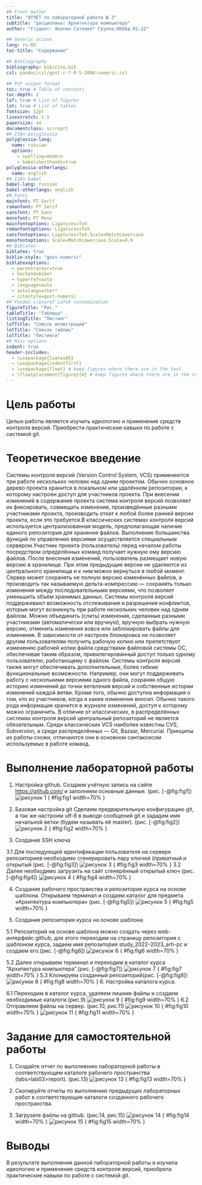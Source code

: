```yaml
---
## Front matter
title: "ОТЧЕТ по лабораторной работе № 3"
subtitle: "дисциплина: Архитектура компьютера"
author: "Студент: Акопян Сатеник* Группа:НКАбд-01-22"

## Generic otions
lang: ru-RU
toc-title: "Содержание"

## Bibliography
bibliography: bib/cite.bib
csl: pandoc/csl/gost-r-7-0-5-2008-numeric.csl

## Pdf output format
toc: true # Table of contents
toc-depth: 2
lof: true # List of figures
lot: true # List of tables
fontsize: 12pt
linestretch: 1.5
papersize: a4
documentclass: scrreprt
## I18n polyglossia
polyglossia-lang:
  name: russian
  options:
	- spelling=modern
	- babelshorthands=true
polyglossia-otherlangs:
  name: english
## I18n babel
babel-lang: russian
babel-otherlangs: english
## Fonts
mainfont: PT Serif
romanfont: PT Serif
sansfont: PT Sans
monofont: PT Mono
mainfontoptions: Ligatures=TeX
romanfontoptions: Ligatures=TeX
sansfontoptions: Ligatures=TeX,Scale=MatchLowercase
monofontoptions: Scale=MatchLowercase,Scale=0.9
## Biblatex
biblatex: true
biblio-style: "gost-numeric"
biblatexoptions:
  - parentracker=true
  - backend=biber
  - hyperref=auto
  - language=auto
  - autolang=other*
  - citestyle=gost-numeric
## Pandoc-crossref LaTeX customization
figureTitle: "Рис."
tableTitle: "Таблица"
listingTitle: "Листинг"
lofTitle: "Список иллюстраций"
lotTitle: "Список таблиц"
lolTitle: "Листинги"
## Misc options
indent: true
header-includes:
  - \usepackage{luatex85}
  - \usepackage{indentfirst}
  - \usepackage{float} # keep figures where there are in the text
  - \floatplacement{figure}{H} # keep figures where there are in the text
---
```


# Цель работы

Целью работы является изучить идеологию и применение средств контроля
версий. Приобрести практические навыки по работе с системой git.


# Теоретическое введение

Системы контроля версий (Version Control System, VCS) применяются при работе нескольких человек над одним проектом. Обычно основное дерево проекта хранится в локальном или удалённом репозитории, к которому настроен доступ для участников проекта. При внесении изменений в содержание проекта система контроля версий позволяет их фиксировать, совмещать изменения, произведённые разными участниками проекта, производить откат к любой более ранней версии проекта, если это требуется.В классических системах контроля версий используется централизованная модель, предполагающая наличие единого репозитория для хранения файлов. Выполнение большинства функций по управлению версиями осуществляется специальным сервером.Участник проекта (пользователь) перед началом работы посредством определённых команд получает нужную ему версию файлов. После внесения изменений, пользователь размещает новую версию в хранилище. При этом предыдущие версии не удаляются из центрального хранилища и к ним можно вернуться в любой момент. Сервер может сохранять не полную версию изменённых файлов, а производить так называемую дельта-компрессию — сохранять только изменения между последовательными версиями, что позволяет уменьшить объём хранимых данных. Системы контроля версий поддерживают возможность отслеживания и разрешения конфликтов, которые могут возникнуть при работе нескольких человек над одним файлом. Можно объединить (слить) изменения, сделанные разными участниками (автоматически или вручную), вручную выбрать нужную версию, отменить изменения вовсе или заблокировать файлы для изменения. В зависимости от настроек блокировка не позволяет другим пользователям получить рабочую копию или препятствует изменению рабочей копии файла средствами файловой системы ОС, обеспечивая таким образом, привилегированный доступ только одному пользователю, работающему с файлом. Системы контроля версий также
могут обеспечивать дополнительные, более гибкие функциональные возможности. Например, они могут поддерживать работу с несколькими версиями одного файла, сохраняя общую историю изменений до точки ветвления версий и собственные истории изменений каждой ветви. Кроме того, обычно доступна информация о том, кто из участников, когда и какие изменения вносил. Обычно такого рода информация хранится в журнале изменений, доступ к которому можно ограничить. В отличие от классических, в распределённых системах контроля версий центральный
репозиторий не является обязательным. Среди классических VCS наиболее известны CVS, Subversion, а среди распределённых — Git, Bazaar, Mercurial. Принципы их работы схожи, отличаются они в основном синтаксисом
используемых в работе команд.

# Выполнение лабораторной работы

1. Настройка github. 
Создаем учётную запись на сайте https://github.com/ и заполняем основные данные. (рис. [-@fig:fig1])
![рисунок 1](/home/smakopyan/Загрузки/рисунок1.png) { #fig:fig1 width=70% }


2. Базовая настройка git
Сделаем предварительную конфигурацию git, а так же настроим utf-8 в выводе сообщений git и зададим имя 
начальной ветки (будем называть её master). (рис. [-@fig:fig2])
![рисунок 2](/home/smakopyan/Загрузки/рисунок2.png) { #fig:fig2 width=70% }

3. Создание SSH ключа

3.1 Для последующей идентификации пользователя на сервере репозиториев необходимо сгенерировать пару ключей (приватный и открытый (рис. [-@fig:fig3])
![рисунок 3](/home/smakopyan/Загрузки/рисунок3.png) { #fig:fig3 width=70% }
3.2 Далее необходимо загрузить на сайт сгенерённый открытый ключ (рис. [-@fig:fig4])
![рисунок 4](/home/smakopyan/Загрузки/рисунок4.png) { #fig:fig4 width=70% }

4. Создание рабочего пространства и репозитория курса на основе шаблона. Открываем терминал и создаем каталог для предмета «Архитектура компьютера» (рис. [-@fig:fig5])
![рисунок 5](/home/smakopyan/Загрузки/рисунок5.png) { #fig:fig5 width=70% }

5. Создание репозитория курса на основе шаблона

5.1 Репозиторий на основе шаблона можно создать через web-интерфейс github, для этого переходим на страницу репозитория с шаблоном курса, задаем имя репозитория study_2022–2023_arh-pc и создаем его.(рис. [-@fig:fig6])
![рисунок 6](/home/smakopyan/Загрузки/рисунок6.png) { #fig:fig6 width=70% }

5.2 Далее открываем терминал и переходим в каталог курса “Архитектура компьютера”.(рис. [-@fig:fig7])
![рисунок 7](/home/smakopyan/Загрузки/рисунок7.png) { #fig:fig7 width=70% } 
5.3 Клонируем созданный репозиторий(рис. [-@fig:fig8])
![рисунок 8](/home/smakopyan/Загрузки/рисунок8.png) { #fig:fig8 width=70% }
6. Настройка каталога курса.

6.1 Переходим в каталог курса, удаляем лишние файлы и создаем необходимые каталоги.(рис.9)
![рисунок 9](/home/smakopyan/Загрузки/рисунок9.png) { #fig:fig9 width=70% }
6.2 Отправляем файлы на сервер. (рис.10, рис.11) 
![рисунок 10](/home/smakopyan/Загрузки/рисунок10.png) { #fig:fig10 width=70% }
![рисунок 11](/home/smakopyan/Загрузки/рисунок11.png) { #fig:fig11 width=70% }
# Задание для самостоятельной работы

1. Создайте отчет по выполнению лабораторной работы в соответствующем каталоге рабочего пространства (labs>lab03>report). (рис.13)
![рисунок 13](/home/smakopyan/Загрузки/рисунок13.png) { #fig:fig13 width=70% }
2. Скопируйте отчеты по выполнению предыдущих лабораторных работ в соответствующие каталоги созданного рабочего пространства.

3. Загрузите файлы на github. (рис.14, рис.15)
![рисунок 14](/home/smakopyan/Загрузки/рисунок14.png) { #fig:fig14 width=70% }
![рисунок 15](/home/smakopyan/Загрузки/рисунок15.png) { #fig:fig15 width=70% }
# Выводы

В результате выполнения данной лабораторной работы я изучила идеологию и применение средств контроля версий, приобрела практические навыки по работе с системой git.

